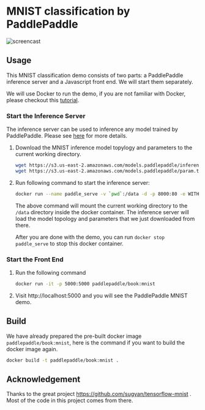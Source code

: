 # MNIST classification by PaddlePaddle

![screencast](https://cloud.githubusercontent.com/assets/80381/11339453/f04f885e-923c-11e5-8845-33c16978c54d.gif)

## Usage

This MNIST classification demo consists of two parts: a PaddlePaddle
inference server and a Javascript front end. We will start them
separately.

We will use Docker to run the demo, if you are not familiar with
Docker, please checkout
this
[tutorial](https://github.com/PaddlePaddle/Paddle/wiki/TLDR-for-new-docker-user).

### Start the Inference Server

The inference server can be used to inference any model trained by
PaddlePaddle. Please see [here](TODO) for more details.

1. Download the MNIST inference model topylogy and parameters to the
   current working directory.

    ```bash
    wget https://s3.us-east-2.amazonaws.com/models.paddlepaddle/inference_topology.pkl
    wget https://s3.us-east-2.amazonaws.com/models.paddlepaddle/param.tar
    ```

1. Run following command to start the inference server:

    ```bash
    docker run --name paddle_serve -v `pwd`:/data -d -p 8000:80 -e WITH_GPU=0 paddlepaddle/book:serve
    ```

    The above command will mount the current working directory to the
    `/data` directory inside the docker container. The inference
    server will load the model topology and parameters that we just
    downloaded from there.

    After you are done with the demo, you can run `docker stop
    paddle_serve` to stop this docker container.

### Start the Front End

1. Run the following command
    ```bash
    docker run -it -p 5000:5000 paddlepaddle/book:mnist
    ```

1. Visit http://localhost:5000 and you will see the PaddlePaddle MNIST demo.


## Build

We have already prepared the pre-built docker image
`paddlepaddle/book:mnist`, here is the command if you want to build
the docker image again.

```bash
docker build -t paddlepaddle/book:mnist .
```


## Acknowledgement

Thanks to the great project https://github.com/sugyan/tensorflow-mnist
. Most of the code in this project comes from there.
